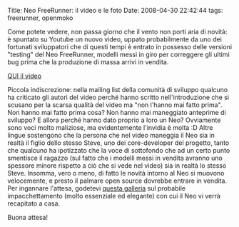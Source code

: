 Title: Neo FreeRunner: il video e le foto
Date:  2008-04-30 22:42:44
tags: freerunner, openmoko

Come potete vedere, non passa giorno che il vento non porti aria
di novità: è spuntato su Youtube un nuovo video, uppato probabilmente da uno
dei fortunati sviluppatori che di questi tempi è entrato in possesso delle
versioni "testing" del Neo FreeRunner, modelli messi in giro per correggere
gli ultimi bug prima che la produzione di massa arrivi in vendita.

[QUI il video][1]

Piccola indiscrezione: nella mailing list della comunità di sviluppo qualcuno
ha criticato gli autori del video perché hanno scritto nell'introduzione che
si scusano per la scarsa qualità del video ma "non l'hanno mai fatto prima".
Non hanno mai fatto prima cosa? Non hanno mai maneggiato anteprime di
sviluppo? E allora perché hanno dato proprio a loro un Neo? Ovviamente sono
voci molto maliziose, ma evidentemente l'invidia è molta :D Altre lingue
sostengono che la persona che nel video maneggia il Neo sia in realtà il
figlio dello stesso Steve, uno dei core-developer del progetto, tanto che
qualcuno ha ipotizzato che la voce di sottofondo che ad un certo punto
smentisce il ragazzo (sul fatto che i modelli messi in vendita avranno uno
spessore minore rispetto a ciò che si vede nel video) sia in realtà lo stesso
Steve. Insomma, vero o meno, di fatto le novità intorno al Neo si muovono
velocemente, e presto il palmare open source dovrebbe entrare in vendita. Per
ingannare l'attesa, godetevi [questa galleria][2] sul probabile
impacchettamento (molto essenziale ed elegante) con cui il Neo vi verrà
recapitato a casa.

Buona attesa!

   [1]: http://www.youtube.com/watch?v=U05kZfURPig

   [2]: http://quickstart.openmoko.org/photographs/
